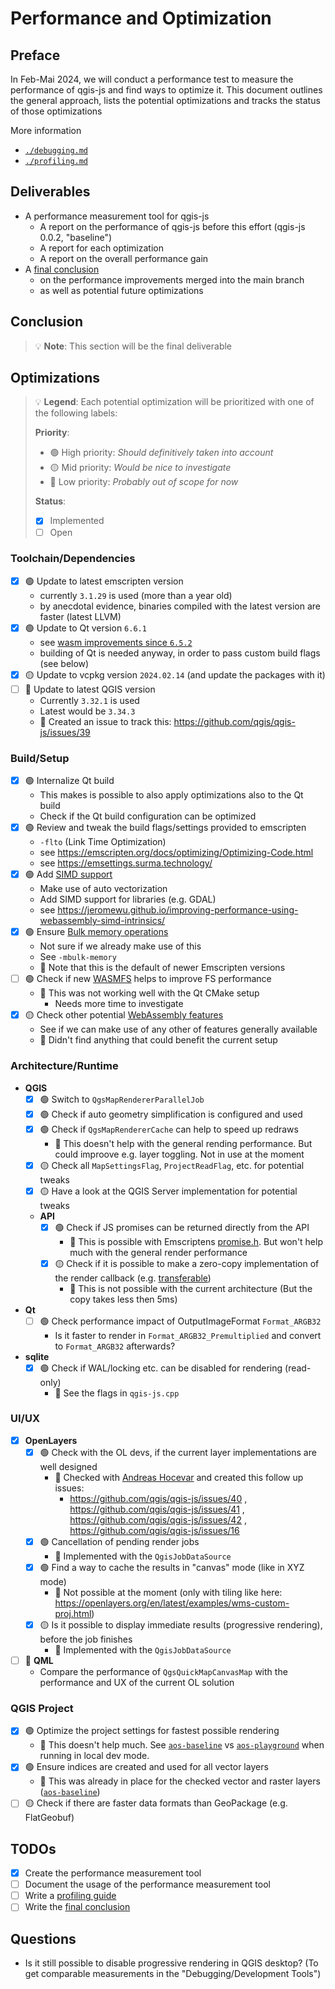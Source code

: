 # Performance and Optimization

## Preface

In Feb-Mai 2024, we will conduct a performance test to measure the performance of qgis-js and find ways to optimize it. This document outlines the general approach, lists the potential optimizations and tracks the status of those optimizations

More information

- [`./debugging.md`](./debugging.md)
- [`./profiling.md`](./profiling.md)

## Deliverables

- A performance measurement tool for qgis-js
  - A report on the performance of qgis-js before this effort (qgis-js 0.0.2, "baseline")
  - A report for each optimization
  - A report on the overall performance gain
- A [final conclusion](#conclusion)
  - on the performance improvements merged into the main branch
  - as well as potential future optimizations

## Conclusion

> 💡 **Note**: This section will be the final deliverable

## Optimizations

> 💡 **Legend**: Each potential optimization will be prioritized with one of the following labels:
>
> **Priority**:
> - 🟢 High priority: _Should definitively taken into account_
> - 🟡 Mid priority: _Would be nice to investigate_
> - 🔴 Low priority: _Probably out of scope for now_
>
> **Status**:
> - [x] Implemented
> - [ ] Open

### Toolchain/Dependencies

- [x] 🟢 Update to latest emscripten version
  - currently `3.1.29` is used (more than a year old)
  - by anecdotal evidence, binaries compiled with the latest version are faster (latest LLVM)
- [x] 🟢 Update to Qt version `6.6.1`
  - see [wasm improvements since `6.5.2`](https://github.com/qt/qtreleasenotes/tree/dev/qt)
  - building of Qt is needed anyway, in order to pass custom build flags (see below)
- [x] 🟡 Update to vcpkg version `2024.02.14` (and update the packages with it)
- [ ] 🔴 Update to latest QGIS version
  - Currently `3.32.1` is used
  - Latest would be `3.34.3`
  - 💬 Created an issue to track this: https://github.com/qgis/qgis-js/issues/39

### Build/Setup

- [x] 🟢 Internalize Qt build
  - This makes is possible to also apply optimizations also to the Qt build
  - Check if the Qt build configuration can be optimized
- [x] 🟢 Review and tweak the build flags/settings provided to emscripten
  - `-flto` (Link Time Optimization)
  - see https://emscripten.org/docs/optimizing/Optimizing-Code.html
  - see https://emsettings.surma.technology/
- [x] 🟢 Add [SIMD support](https://webassembly.org/features/)
  - Make use of auto vectorization
  - Add SIMD support for libraries (e.g. GDAL)
  - see https://jeromewu.github.io/improving-performance-using-webassembly-simd-intrinsics/
- [x] 🟢 Ensure [Bulk memory operations](https://webassembly.org/features/)
  - Not sure if we already make use of this
  - See `-mbulk-memory`
  - 💬 Note that this is the default of newer Emscripten versions
- [ ] 🟢 Check if new [WASMFS](https://emscripten.org/docs/api_reference/Filesystem-API.html#new-file-system-wasmfs) helps to improve FS performance
  - 💬 This was not working well with the Qt CMake setup
    - Needs more time to investigate
- [x] 🟡 Check other potential [WebAssembly features](https://webassembly.org/features/)
  - See if we can make use of any other of features generally available
  - 💬 Didn't find anything that could benefit the current setup

### Architecture/Runtime

- **QGIS**
  - [x] 🟢 Switch to `QgsMapRendererParallelJob`
  - [x] 🟢 Check if auto geometry simplification is configured and used
  - [x] 🟢 Check if `QgsMapRendererCache` can help to speed up redraws
    - 💬 This doesn't help with the general rending performance. But could improove e.g. layer toggling. Not in use at the moment
  - [x] 🟡 Check all `MapSettingsFlag`, `ProjectReadFlag`, etc. for potential tweaks
  - [x] 🟡 Have a look at the QGIS Server implementation for potential tweaks
  - **API**
    - [x] 🟢 Check if JS promises can be returned directly from the API
      - 💬 This is possible with Emscriptens [promise.h](https://github.com/emscripten-core/emscripten/blob/main/system/include/emscripten/promise.h). But won't help much with the general render performance
    - [x] 🟡 Check if it is possible to make a zero-copy implementation of the render callback (e.g. [transferable](https://developer.mozilla.org/en-US/docs/Web/API/Web_Workers_API/Transferable_objects))
      - 💬 This is not possible with the current architecture (But the copy takes less then 5ms)
- **Qt**
  - [ ] 🟢 Check performance impact of OutputImageFormat `Format_ARGB32`
    - Is it faster to render in `Format_ARGB32_Premultiplied` and convert to `Format_ARGB32` afterwards?
- **sqlite**
  - [x] 🟢 Check if WAL/locking etc. can be disabled for rendering (read-only)
    - 💬 See the flags in `qgis-js.cpp`

### UI/UX

- [x] **OpenLayers**
  - [x] 🟢 Check with the OL devs, if the current layer implementations are well designed
    - 💬 Checked with [Andreas Hocevar](https://github.com/ahocevar) and created this follow up issues:
      - https://github.com/qgis/qgis-js/issues/40 , https://github.com/qgis/qgis-js/issues/41 , https://github.com/qgis/qgis-js/issues/42 , https://github.com/qgis/qgis-js/issues/16 
  - [x] 🟢 Cancellation of pending render jobs
    - 💬 Implemented with the `QgisJobDataSource`
  - [x] 🟢 Find a way to cache the results in "canvas" mode (like in XYZ mode)
    - 💬 Not possible at the moment (only with tiling like here: https://openlayers.org/en/latest/examples/wms-custom-proj.html)
  - [x] 🟡 Is it possible to display immediate results (progressive rendering), before the job finishes
    - 💬 Implemented with the `QgisJobDataSource`
- [ ] 🔴 **QML**
  - Compare the performance of `QgsQuickMapCanvasMap` with the performance and UX of the current OL solution

### QGIS Project

- [x] 🟢 Optimize the project settings for fastest possible rendering
  - 💬 This doesn't help much. See [`aos-baseline`](https://github.com/boardend/qgis-js-projects/tree/main/performance/aos-baseline) vs [`aos-playground`](https://github.com/boardend/qgis-js-projects/tree/main/performance/aos-playground) when running in local dev mode.
- [x] 🟢 Ensure indices are created and used for all vector layers
  - 💬 This was already in place for the checked vector and raster layers ([`aos-baseline`](https://github.com/boardend/qgis-js-projects/tree/main/performance/aos-baseline))
- [ ] 🟡 Check if there are faster data formats than GeoPackage (e.g. FlatGeobuf)

## TODOs

- [x] Create the performance measurement tool
- [ ] Document the usage of the performance measurement tool
- [ ] Write a [profiling guide](./profiling.md)
- [ ] Write the [final conclusion](#conclusion)

## Questions

- Is it still possible to disable progressive rendering in QGIS desktop? (To get comparable measurements in the "Debugging/Development Tools")
